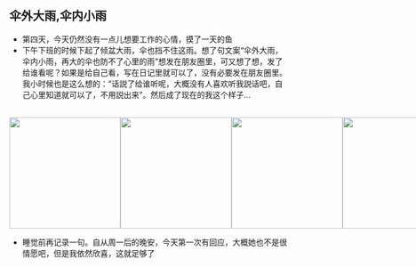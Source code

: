 ## 伞外大雨,伞内小雨 
* 第四天，今天仍然没有一点儿想要工作的心情，摸了一天的鱼
* 下午下班的时候下起了倾盆大雨，伞也挡不住这雨。想了句文案“伞外大雨，伞内小雨，再大的伞也防不了心里的雨”想发在朋友圈里，可又想了想，发了给谁看呢？如果是给自己看，写在日记里就可以了，没有必要发在朋友圈里。我小时候也是这么想的：“话説了给谁听呢，大概没有人喜欢听我説话吧，自己心里知道就可以了，不用説出来”。然后成了现在的我这个样子...
<br>
<div style='display:flex'>
<img style='width:200px;height:200px' src='../img/日记本/20210601_1.jpg'/>
<img style='width:200px;height:200px' src='../img/日记本/20210601_2.jpg'/>
<img style='width:200px;height:200px' src='../img/日记本/20210601_3.jpg'/>
<img style='width:200px;height:200px' src='../img/日记本/20210601_4.jpg'/>
</div>

* 睡觉前再记录一句。自从周一后的晚安，今天第一次有回应，大概她也不是很情愿吧，但是我依然欣喜，这就足够了  
